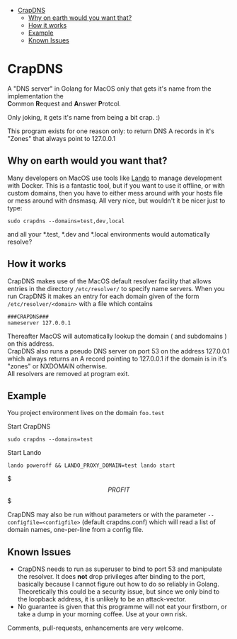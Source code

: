 

<!-- toc -->

- [CrapDNS](#crapdns)
  * [Why on earth would you want that?](#why-on-earth-would-you-want-that)
  * [How it works](#how-it-works)
  * [Example](#example)
  * [Known Issues](#known-issues)

<!-- tocstop -->

# CrapDNS

A "DNS server" in Golang for MacOS only that gets it's name from the implementation the  
**C**ommon **R**equest and **A**nswer **P**rotcol.

Only joking, it gets it's name from being a bit crap. :)  

This program exists for one reason only: to return DNS A records in it's "Zones" that always point to 127.0.0.1 

## Why on earth would you want that?
Many developers on MacOS use tools like [Lando](https://docs.devwithlando.io/) to manage development with Docker. This is a fantastic tool, 
but if you want to use it offline, or with custom domains, then you have to either mess around with your hosts file or mess 
around with dnsmasq. 
All very nice, but wouldn't it be nicer just to type:  
```
sudo crapdns --domains=test,dev,local
```
and all your *.test, *.dev and *.local environments would automatically resolve?

## How it works
CrapDNS makes use of the MacOS default resolver facility that allows entries in the directory `/etc/resolver/` to specify 
name servers. When you run CrapDNS it makes an entry for each domain given of the form `/etc/resolver/<domain>` with a 
file which contains 
```
###CRAPDNS###
nameserver 127.0.0.1
```

Thereafter MacOS will automatically lookup the domain ( and subdomains ) on this address.  
CrapDNS also runs a pseudo DNS server on port 53 on the address 127.0.0.1 which always returns an A record pointing to 
127.0.0.1 if the domain is in it's "zones" or NXDOMAIN otherwise.  
All resolvers are removed at program exit.

## Example
You project environment lives on the domain `foo.test`  

Start CrapDNS
```
sudo crapdns --domains=test
```
Start Lando  
```
lando poweroff && LANDO_PROXY_DOMAIN=test lando start
```
$$$PROFIT$$$

CrapDNS may also be run without parameters or with the parameter `--configfile=<configfile>` (default crapdns.conf)
which will read a list of domain names, one-per-line from a config file.  

## Known Issues
* CrapDNS needs to run as superuser to bind to port 53 and manipulate the resolver. It does __not__ drop privileges after 
binding to the port, basically because I cannot figure out how to do so reliably in Golang.
Theoretically this could be a security issue, but since we only bind to the loopback address, it is unlikely to be an attack-vector.
* No guarantee is given that this programme will not eat your firstborn, or take a dump in your morning coffee. Use at your own risk.


Comments, pull-requests, enhancements are very welcome.